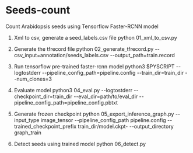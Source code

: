 # Seeds-count
Count Arabidopsis seeds using Tensorflow Faster-RCNN model
1. Xml to csv, generate a seed_labels.csv file 
 python 01_xml_to_csv.py

2. Generate the tfrecord file
 python 02_generate_tfrecord.py --csv_input=annotation/seeds_labels.csv  --output_path=train.record

3. Run tensorflow pre-trained faster-rcnn model
 python3 $PYSCRIPT --logtostderr --pipeline_config_path=pipeline.config --train_dir=train_dir --num_clones=3

4. Evaluate model
 python3 04_eval.py --logtostderr --checkpoint_dir=train_dir --eval_dir=path/to/eval_dir --pipeline_config_path=pipeline_config.pbtxt

5. Generate frozen checkpoint
 python 05_export_inference_graph.py --input_type image_tensor --pipeline_config_path pipeline.config --trained_checkpoint_prefix train_dir/model.ckpt- --output_directory graph_train

6. Detect seeds using trained model
 python 06_detect.py
